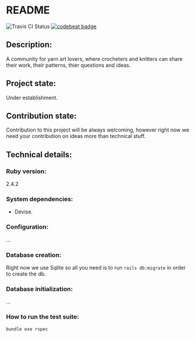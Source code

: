 # README
![Travis CI Status](https://travis-ci.com/EhsanZ/yart.svg?branch=master)
[![codebeat badge](https://codebeat.co/badges/ca5da6da-5a47-48d9-b7c3-bd61ceebe3e4)](https://codebeat.co/projects/github-com-ehsanz-yart-feature-allow_users_to_manage_projects)
## Description:
A community for yarn art lovers, where crocheters and knitters can share their work, their patterns, thier questions and ideas.

## Project state:
Under establishment.

## Contribution state:
Contribution to this project will be always welcoming, however right now we need your contribution on ideas more than technical stuff.

## Technical details:

### Ruby version:
2.4.2

### System dependencies:
* Devise.

### Configuration:
...

### Database creation:
Right now we use Sqlite so all you need is to run `rails db:migrate` in order to create the db.

### Database initialization:
...

### How to run the test suite:
`bundle exe rspec`

